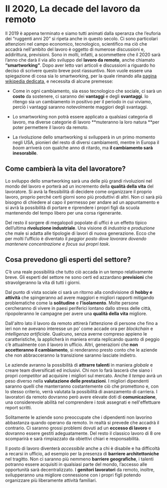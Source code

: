 # Il 2020, La decade del lavoro da remoto

Il 2019 è appena terminato e siamo tutti animati dalla speranza che l’euforia dei “ruggenti anni 20” si ripeta anche in questo secolo. Ci sono particolari attenzioni nel campo economico, tecnologico, scientifico ma ciò che accadrà nell'ambito del lavoro è oggetto di numerose discussioni e, addirittura, previsioni. Sono in molti, infatti, a scommettere che il 2020 sarà l’anno che darà il via allo sviluppo del **lavoro da remoto**, anche chiamato **“smartworking”**. Dopo aver letto vari articoli e discussioni a riguardo ho deciso di scrivere questo breve post riassuntivo. Non vuole essere una spiegazione di cosa sia lo smartworking, per la quale rimando alla [pagina wikipedia dedicata](https://it.wikipedia.org/wiki/Lavoro_agile), e necessita di alcune premesse:

* Come in ogni cambiamento, sia esso tecnologico che sociale, ci sarà un **costo** da sostenere, ci saranno dei **vantaggi** e degli **svantaggi**. Io ritengo sia un cambiamento in positivo per il periodo in cui viviamo, perciò i vantaggi saranno notevolmente maggiori degli svantaggi.

* Lo smartworking non potrà essere applicato a qualsiasi categoria di lavoro, ma diverse categorie di lavoro **muteranno la loro natura **per poter permettere il lavoro da remoto.

* La rivoluzione dello smartworking si svilupperà in un primo momento negli USA, pionieri del resto di diversi cambiamenti, mentre in Europa il *boom* arriverà con qualche anno di ritardo, ma **il cambiamento sarà inesorabile**.

## **Come cambierà la vita del lavoratore?**

Lo sviluppo dello smartworking sarà una delle più grandi rivoluzioni nel mondo del lavoro e porterà ad un incremento della **qualità della vita** del lavoratore. Si avrà la flessibilità di decidere come organizzare il proprio lavoro, proprio perché certi giorni sono più produttivi di altri. Non ci sarà più bisogno di chiedere al capo il permesso per andare ad un appuntamento e si avrà la possibilità di portare e riprendere i propri figli da scuola mantenendo del tempo libero per una corsa rigenerante.

Del resto il sorgere di megalopoli popolate di uffici è un effetto tipico dell’ultima **rivoluzione industriale**. Una visione di *industria* e *produzione* che male si adatta alle tipologie di lavori di nuova generazione. Ecco che per molti l’ufficio è diventato il *peggior posto dove lavorare dovendo mantenere concentrazione e focus sui propri task*.

## Cosa prevedono gli esperti del settore?

C’è una reale possibilità che tutto ciò accada in un tempo relativamente breve. Gli esperti del settore ne sono certi ed azzardano **previsioni** che stravolgeranno la vita di tutti i giorni.

Dal punto di vista sociale ci sarà un ritorno alla condivisione di **hobby e attività** che spingeranno ad avere maggiori e migliori rapporti mitigando problematiche come la **solitudine** e **l’isolamento**. Molte persone cercheranno di vivere in paesi periferici lontano dallo stress delle città, ripopoleranno le campagne per avere una **qualità della vita** migliore.

Dall'altro lato il lavoro da remoto attirerà l’attenzione di persone che fino a ieri non ne avevano interesse un po’ come accade ora per *blockchain* e *intelligenza artificiale*. Qualcuno, senza averne compreso appieno le caratteristiche, la applicherà in maniera errata replicando quanto di peggio c’è attualmente con il lavoro in ufficio. Altri, generazioni che **non accetteranno il cambiamento**, si renderanno presto conto che le aziende che non abbracceranno la transizione saranno lasciate indietro.

Le aziende avranno la possibilità di **attrarre talenti** in maniera *globale* e creare team diversificati ed inclusivi. Chi non lo farà lascerà che siano i propri *competitor* ad acquisire i migliori sul mercato. Anche il *tempo* avrà un peso diverso nella **valutazione delle prestazioni**. I migliori dipendenti saranno quelli che manterranno costantemente ciò che promettono e, con lo stesso criterio, verrà valutata la possibilità di avanzamento di carriera. I lavoratori da remoto dovranno però avere elevate doti di **comunicazione**, una considerevole abilità nel comprendere i *task* assegnati e nell'effettuare report scritti.

Solitamente le aziende sono preoccupate che i dipendenti non lavorino abbastanza quando operano da remoto. In realtà si prevede che accadrà il contrario. Ci saranno grossi problemi dovuti ad un **eccesso di lavoro** e dovranno essere gestiti adeguatamente. Del resto il classico lavoro di 8 ore scomparirà e sarà rimpiazzato da obiettivi chiari e responsabilità.

Il posto di lavoro diventerà *accessibile* anche a chi è disabile e ha difficoltà a recarsi in ufficio, ad esempio per la presenza di **barriere architettoniche** nel tragitto. Non ci saranno più nemmeno **barriere geografiche**, i talenti potranno essere acquisiti in qualsiasi parte del mondo, l’accesso alle opportunità sarà decentralizzato. I **genitori lavoratori** da remoto, inoltre, svilupperanno una migliore connessione con i propri figli potendo organizzare più liberamente attività familiari.

